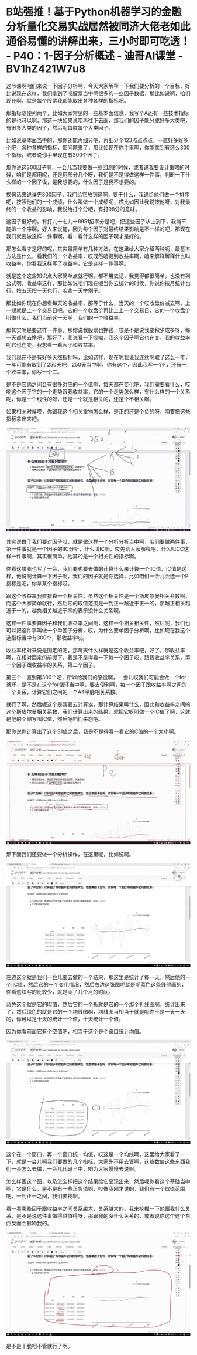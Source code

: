 # B站强推！基于Python机器学习的金融分析量化交易实战居然被同济大佬老如此通俗易懂的讲解出来，三小时即可吃透！ - P40：1-因子分析概述 - 迪哥AI课堂 - BV1hZ421W7u8

这节课啊咱们来说一下因子分析啊，今天大家解释一下我们要分析的一个目标，好比说现在这样，我们拿到了哎股票当中啊很多的一些因子数据，那比如说啊，咱们现在啊，就是每个股票我都能取出各种各样的指标吧。

那指标随便列两个，比如大家常见的一些基本面信息，我写个A还有一些技术指标的是也可以啊，那这一块如果说咱再往下去画，那我们的因子能分成好多大类吧，有很多大类的因子，然后呢每度每个大类因子。

比如说基本面当中的，那你还能再细分吧，再细分个123点点点点，一直好多好多个吧，各种各样的指标，那问题来了，那比如现在你手里啊，你能拿到有这么300个指标，或者说你手里现在有300个因子。

那你说这300因子啊，一会儿当我要做一些回测的时候，或者说我要设计策略的时候，咱们是都用呢，还是用部分几个呀，我们是不是得做这样一件事，判断一下什么样的一个因子诶，是我想要的，什么因子是我不想要的。

换句话来说诶先300因子，我们给它放到这啊，要干什么，我说给他们做一个排序吧，按照他们的一个成绩，什么叫做一个成绩呢，哎比如因此我说按他呀，对我最终的一个收益的影响，我说给打个分吧，有打98分的意味。

这因子挺好的，有打九十七九十6951招零分是吧，把这些因子从上到下，我能不能排一个序啊，好人来说能，因为每个因子对最终结果影响是不一样的吧，那现在我们就要做这样一件事啊，看一看什么样的因子啊才是好的。

那怎么看才是好的呢，其实最简单有几种方法，在这里给大家介绍两种呃，最基本方法是什么，看我们的一个收益率，哎既然咱提到收益率啊，咱来解释解释什么叫收益率，你看我这样写了收益率，它是这样一件事啊。

就是这个这些知识点大家简单点就行啊，都不用去记，我觉得都很简单，也没有列公式啊，收益率这样，那比如说咱们现在呃当你去统计的时候，你说你按月统计也行，按五天按一天也行，咱拿一天举例子。

那比如你现在你想看每天的收益率，那等于什么，当天的一个哎收盘价减去啊，上一期就是上一个交易日吧，它的一个收盘价再比上上一个交易日，它的一个收盘价叫做什么，我们当前这一天啊，我们的一个收益率。

那其实呢是要这样一件事，那你说我股票也挣钱，哎是不是说我要积少成多呀，每一天都想去挣吧，那好了，我说看一下哎呦，我这个因子啊它也在变，我的收益率呢它也在变，我想看一看因子和收益率。

我们现在不是有好多天然指标吗，比如这样，现在呢我说我连续啊取了这么一年，一年可能有取到了250天吧，250天当中啊，你有这个，因此我写一个F，还有一个收益率，你写一个二。

是不是它俩之间会有很多对应的一个值啊，每天都在变化吧，我们需要看什么，哎呦这个因子它的一个走势跟我收益率，它的一个走势怎么样，有什么样的一个关系呢，你是一个线性的呀，还是一个就是相关的，还是个不相关啊。

如果相关时候哎，你跟我这个相关重物怎么样，是正的还是个负的呀，咱要把这些指标拿出来吧。

![](img/1f6e48285efa173e336d559f1cb35598_1.png)

其实说白了我们要对因子哎，就是做这样一个分析分析当中啊，咱们要做两件事，第一件事就是一个因子的IIC分析，什么叫IC啊，哎先给大家解释吧，什么叫CC这样一件事啊，其实很简单，他算的是一个相关性的指标啊。

你看这块我也写了一会，我们要也要去做的计算什么来计算一个IIC值，IC值是这样，他说啊计算一下因子啊，我们的因子就是你选择，比如咱们一会儿会选一个P指标是吧，你拿某个指标哎。

跟这个收益率我直接算一个相关性，虽然这个相关性是一个斯皮尔曼相关系数啊，而这个大家简单就行，然后它的取值范围是一到正一越近于正一的，那越正相关越近于一的，越负相关越近于零的表示没什么关系啊。

这样一件事要算因子和我们收益率之间啊，这样一个相关相关性，然后呢，我们也可以把这件事叫做一个单因子分析，哎，为什么要单因子分析啊，比如现在我这个选指标当中有300个，那收益率哎。

收益率相对来说是固定的吧，那每天什么样就是这个收益率吧，好了，那收益率啊，在相对固定的前提下，我是不是得看一下每一个因子哎，跟我收益率关系，第一个因子跟收益率的关系，第二个因子。

第三个一直到第300个吧，所以给我们的感觉啊，一会儿哎我们可能会做一个for循环，是不是在这个for循环当中啊，要去便利啊，每一个因子跟收益率啊之间的一个关系，计算它们之间的一个A4平脉相关系数。

就行了啊，然后呢这个是我要去计算诶，那计算结果叫什么，因此和收益率之间的这个斯皮尔曼相关系数，我们计算出来的结果，就把它呀叫做一个IC值了啊，这就是他的个缩写叫IC值，然后呢咱们来想吧。

那你说你计算出了这个S1值之后，我是不是得看一看它的C值的一个大小啊。

![](img/1f6e48285efa173e336d559f1cb35598_3.png)

那下面我们还要做一个分析操作，在这里呢，比如说啊。

![](img/1f6e48285efa173e336d559f1cb35598_5.png)

左边这个就是我们一会儿要去做的一个结果，那这里是统计了每一天，然后他的一个IIC值，然后它的一个变化情况，然后右边这张图呢就是呃蓝色这条线他画的，你看这块写的比较少，就是画了几个月的时间。

蓝色这个就是它的IC值，然后它的一个折就是它的一个那个折线图啊，统计出来了，然后绿色的就是它的一个均线图啊，均线图当相当于就是呃你不是一天一天的，你可以是十天的统计一个值，十天统计一个值。

因为你看前面它有个空值吧，相当于这个是个窗口统计均值。

![](img/1f6e48285efa173e336d559f1cb35598_7.png)

这个在一个窗口，再一个窗口统一均值，哎这是一个均线啊，这里给大家看了一下，就是一会儿啊我们要做的几个指标，大家先不用去管啊，这些数值这些东西我们一会怎么去做，一会儿代码当中，咱为大家慢慢去说啊。

怎么样画这个图，以及怎么样把这个结果给它呈现出来，然后呢你看这个基础当中啊，它是什么，是不是有一些正负值啊，哎像我刚才说的，我们有一个取值范围吧，一到正一之间，我们要找啊。

看一看哪些因子跟收益率之间关系越大，关系越大的，我来挖掘一下他跟我什么关系，是不是说这件事做得越值得呀，那跟我的没什么关系的，或者说你这个这个东西反而会影响我的。



![](img/1f6e48285efa173e336d559f1cb35598_9.png)

是不是干脆咱不管就行了啊。